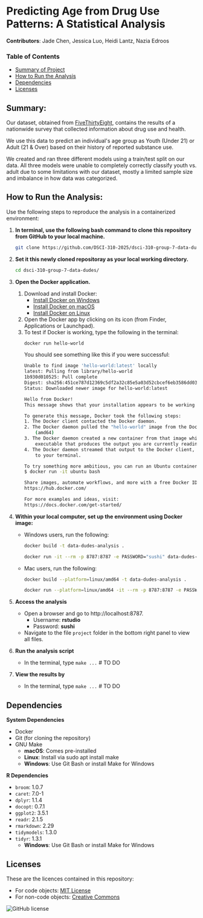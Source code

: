 # Predicting Age from Drug Use Patterns: A Statistical Analysis

**Contributors**: Jade Chen, Jessica Luo, Heidi Lantz, Nazia Edroos

### Table of Contents
- [Summary of Project](#summary)
- [How to Run the Analysis](#how-to-run)
- [Dependencies](#dependencies)
- [Licenses](#licenses)

## Summary:

Our dataset, obtained from [FiveThirtyEight](https://fivethirtyeight.com/features/college-students-arent-the-only-ones-abusing-adderall/), 
contains the results of a nationwide survey that collected information about drug use and health.

We use this data to predict an individual's age group as Youth (Under 21) or Adult (21 & Over) based on their history of reported substance use.

We created and ran three different models using a train/test split on our data. All three models were unable to completely correctly classify youth vs. adult due to some limitations with our dataset, mostly a limited sample size and imbalance in how data was categorized.

## How to Run the Analysis:

Use the following steps to reproduce the analysis in a containerized environment:

1. **In terminal, use the following bash command to clone this repository from GitHub to your local machine.**

    ```bash
    git clone https://github.com/DSCI-310-2025/dsci-310-group-7-data-dudes.git
    ```
2. **Set it this newly cloned repositoray as your local working directory.**

    ```bash
    cd dsci-310-group-7-data-dudes/
    ```

3. **Open the Docker application.**
    
    1. Download and install Docker:
        - [Install Docker on Windows](https://docs.docker.com/docker-for-windows/install/)
        - [Install Docker on macOS](https://docs.docker.com/docker-for-mac/install/)
        - [Install Docker on Linux](https://docs.docker.com/engine/install/)
    2. Open the Docker app by clicking on its icon (from Finder, Applications or Launchpad).
    3. To test if Docker is working, type the following in the terminal:
        ```bash
       docker run hello-world
        ```
        You should see something like this if you were successful:
        ```bash
        Unable to find image 'hello-world:latest' locally
        latest: Pulling from library/hello-world
        1b930d010525: Pull complete
        Digest: sha256:451ce787d12369c5df2a32c85e5a03d52cbcef6eb3586dd03075f3034f10adcd
        Status: Downloaded newer image for hello-world:latest

        Hello from Docker!
        This message shows that your installation appears to be working correctly.

        To generate this message, Docker took the following steps:
        1. The Docker client contacted the Docker daemon.
        2. The Docker daemon pulled the "hello-world" image from the Docker Hub.
            (amd64)
        3. The Docker daemon created a new container from that image which runs the
            executable that produces the output you are currently reading.
        4. The Docker daemon streamed that output to the Docker client, which sent it
            to your terminal.

        To try something more ambitious, you can run an Ubuntu container with:
        $ docker run -it ubuntu bash

        Share images, automate workflows, and more with a free Docker ID:
        https://hub.docker.com/

        For more examples and ideas, visit:
        https://docs.docker.com/get-started/
        ```

4. **Within your local computer, set up the environment using Docker image:**

    - Windows users, run the following:

        ```bash
        docker build -t data-dudes-analysis .
        ```

        ```bash
        docker run -it --rm -p 8787:8787 -e PASSWORD="sushi" data-dudes-analysis
        ```

    - Mac users, run the following:

        ```bash
        docker build --platform=linux/amd64 -t data-dudes-analysis .
        ```

        ```bash
        docker run --platform=linux/amd64 -it --rm -p 8787:8787 -e PASSWORD="sushi" data-dudes-analysis
        ```

5. **Access the analysis**

    - Open a browser and go to http://localhost:8787.
        - Username: **rstudio**
        - Password: **sushi**
    - Navigate to the file `project` folder in the bottom right panel to view all files.

6. **Run the analysis script**
    - In the terminal, type `make ...` # TO DO

7. **View the results by**
    - In the terminal, type `make ...` # TO DO


## Dependencies

**System Dependencies**

- Docker
- Git (for cloning the repository)
- GNU Make
  - **macOS**: Comes pre-installed
  - **Linux**: Install via sudo apt install make
  - **Windows**: Use Git Bash or install Make for Windows

**R Dependencies**

- `broom`: 1.0.7
- `caret`: 7.0-1
- `dplyr`: 1.1.4
- `docopt`: 0.7.1
- `ggplot2`: 3.5.1
- `readr`: 2.1.5
- `rmarkdown`: 2.29
- `tidymodels`: 1.3.0
- `tidyr`: 1.3.1
  - **Windows**: Use Git Bash or install Make for Windows


## Licenses

These are the licences contained in this repository:

- For code objects: [MIT License](LICENSE-MIT)
- For non-code objects: [Creative Commons](LICENSE-CC)

![GitHub license](https://img.shields.io/github/license/DSCI-310-2025/dsci-310-group-7-data-dudes) 
